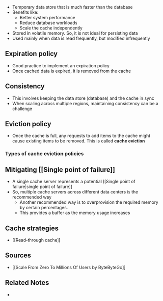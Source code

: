- Temporary data store that is much faster than the database
- Benefits like:
	- Better system performance
	- Reduce database workloads
	- Scale the cache independently
- Stored in volatile memory. So, it is not ideal for persisting data
- Used mainly when data is read frequently, but modified infrequently

## Expiration policy
- Good practice to implement an expiration policy
- Once cached data is expired, it is removed from the cache

## Consistency
- This involves keeping the data store (database) and the cache in sync
- When scaling across multiple regions, maintaining consistency can be a challenge

## Eviction policy
- Once the cache is full, any requests to add items to the cache might cause existing items to be removed. This is called **cache eviction**

### Types of cache eviction policies


## Mitigating [[Single point of failure]]
- A single cache server represents a potential [[Single point of failure|single point of failure]]
- So, multiple cache servers across different data centers is the recommended way
	- Another recommended way is to overprovision the required memory by certain percentages.
	- This provides a buffer as the memory usage increases

## Cache strategies
- [[Read-through cache]]

## Sources
- [[Scale From Zero To Millions Of Users by ByteByteGo]]

## Related Notes
- 